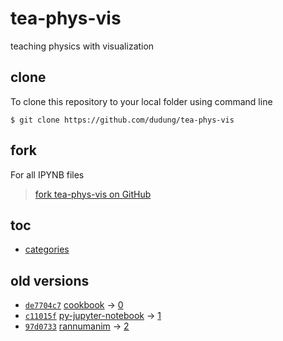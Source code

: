 # tea-phys-vis
teaching physics with visualization


## clone
To clone this repository to your local folder using command line

```
$ git clone https://github.com/dudung/tea-phys-vis
```


## fork
For all IPYNB files
  
> [fork tea-phys-vis on GitHub](https://github.com/dudung/tea-phys-vis/fork)


## toc
+ [categories](src/README.md)


## old versions
+ [`de7704c7`](https://github.com/dudung/cookbook/tree/de7704c72cd1faa7ba8a477b118c4c4cc6a8097d/notebook) [cookbook](https://github.com/dudung/cookbook) &rightarrow; [0](src/0/README.md)
+ [`c11015f`](https://github.com/dudung/tea-phys-vis/tree/c11015f20e164305efff90148f61dd5d2ab3ec21) [py-jupyter-notebook](py-jupyter-notebook/README.md) &rightarrow; [1](src/1/README.md)
+ [`97d0733`](https://github.com/dudung/rannumanim/tree/97d0733f15ba2e4fad7b7c1ac2b45525fd64cdae) [rannumanim](https://github.com/dudung/rannumanim) &rightarrow; [2](src/2/README.md)
